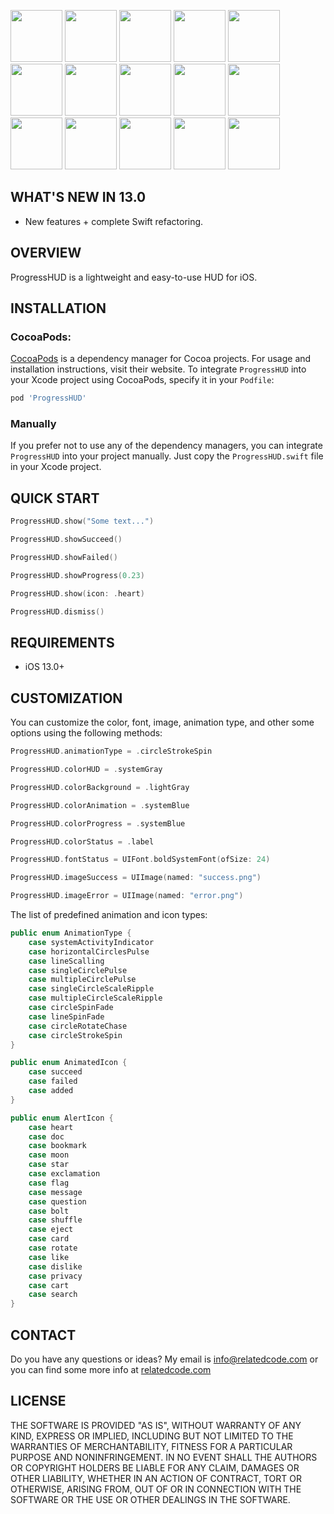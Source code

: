 <img src="https://relatedcode.com/github/progresshud13_01.gif" width="83"> <img src="https://relatedcode.com/github/progresshud13_02.gif" width="83"> <img src="https://relatedcode.com/github/progresshud13_03.gif" width="83"> <img src="https://relatedcode.com/github/progresshud13_04.gif" width="83"> <img src="https://relatedcode.com/github/progresshud13_05.gif" width="83"> <img src="https://relatedcode.com/github/progresshud13_06.gif" width="83"> <img src="https://relatedcode.com/github/progresshud13_07.gif" width="83"> <img src="https://relatedcode.com/github/progresshud13_08.gif" width="83"> <img src="https://relatedcode.com/github/progresshud13_09.gif" width="83"> <img src="https://relatedcode.com/github/progresshud13_10.gif" width="83"> <img src="https://relatedcode.com/github/progresshud13_11.gif" width="83"> <img src="https://relatedcode.com/github/progresshud13_12.gif" width="83"> <img src="https://relatedcode.com/github/progresshud13_13.gif" width="83"> <img src="https://relatedcode.com/github/progresshud13_14.gif" width="83"> <img src="https://relatedcode.com/github/progresshud13_15.gif" width="83">

## WHAT'S NEW IN 13.0

- New features + complete Swift refactoring.

## OVERVIEW

ProgressHUD is a lightweight and easy-to-use HUD for iOS.

## INSTALLATION

### CocoaPods:

[CocoaPods](https://cocoapods.org) is a dependency manager for Cocoa projects. For usage and installation instructions, visit their website. To integrate `ProgressHUD` into your Xcode project using CocoaPods, specify it in your `Podfile`:

```ruby
pod 'ProgressHUD'
```

### Manually

If you prefer not to use any of the dependency managers, you can integrate `ProgressHUD` into your project manually. Just copy the `ProgressHUD.swift` file in your Xcode project.

## QUICK START

```swift
ProgressHUD.show("Some text...")
```

```swift
ProgressHUD.showSucceed()
```

```swift
ProgressHUD.showFailed()
```

```swift
ProgressHUD.showProgress(0.23)
```

```swift
ProgressHUD.show(icon: .heart)
```

```swift
ProgressHUD.dismiss()
```

## REQUIREMENTS

- iOS 13.0+

## CUSTOMIZATION

You can customize the color, font, image, animation type, and other some options using the following methods:

```swift
ProgressHUD.animationType = .circleStrokeSpin
```

```swift
ProgressHUD.colorHUD = .systemGray
```

```swift
ProgressHUD.colorBackground = .lightGray
```

```swift
ProgressHUD.colorAnimation = .systemBlue
```

```swift
ProgressHUD.colorProgress = .systemBlue
```

```swift
ProgressHUD.colorStatus = .label
```

```swift
ProgressHUD.fontStatus = UIFont.boldSystemFont(ofSize: 24)
```

```swift
ProgressHUD.imageSuccess = UIImage(named: "success.png")
```

```swift
ProgressHUD.imageError = UIImage(named: "error.png")
```

The list of predefined animation and icon types:

```swift
public enum AnimationType {
	case systemActivityIndicator
	case horizontalCirclesPulse
	case lineScalling
	case singleCirclePulse
	case multipleCirclePulse
	case singleCircleScaleRipple
	case multipleCircleScaleRipple
	case circleSpinFade
	case lineSpinFade
	case circleRotateChase
	case circleStrokeSpin
}
```

```swift
public enum AnimatedIcon {
	case succeed
	case failed
	case added
}
```

```swift
public enum AlertIcon {
	case heart
	case doc
	case bookmark
	case moon
	case star
	case exclamation
	case flag
	case message
	case question
	case bolt
	case shuffle
	case eject
	case card
	case rotate
	case like
	case dislike
	case privacy
	case cart
	case search
}
```

## CONTACT

Do you have any questions or ideas? My email is info@relatedcode.com or you can find some more info at [relatedcode.com](https://relatedcode.com)

## LICENSE

THE SOFTWARE IS PROVIDED "AS IS", WITHOUT WARRANTY OF ANY KIND, EXPRESS OR
IMPLIED, INCLUDING BUT NOT LIMITED TO THE WARRANTIES OF MERCHANTABILITY,
FITNESS FOR A PARTICULAR PURPOSE AND NONINFRINGEMENT. IN NO EVENT SHALL THE
AUTHORS OR COPYRIGHT HOLDERS BE LIABLE FOR ANY CLAIM, DAMAGES OR OTHER
LIABILITY, WHETHER IN AN ACTION OF CONTRACT, TORT OR OTHERWISE, ARISING FROM,
OUT OF OR IN CONNECTION WITH THE SOFTWARE OR THE USE OR OTHER DEALINGS IN
THE SOFTWARE.
